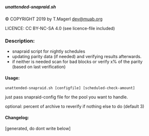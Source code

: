 #####  unattended-snapraid.sh

© COPYRIGHT 2019 by T.Magerl <dev@muab.org>

LICENCE: CC BY-NC-SA 4.0 (see licence-file included)

### Description:

* snapraid script for nightly schedules
* updating parity data (if needed) and verifying results afterwards.
* if neither is needed scan for bad blocks or verify x% of the parity (based on last verification)

#### Usage:

`unattended-snapraid.sh [configfile] [scheduled-check-amount]`

just pass snapraid-config file for the pool you want to handle.

optional: percent of archive to reverify if nothing else to do (default 3)

#### Changelog:

[generated, do dont write below]
